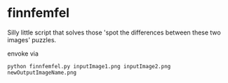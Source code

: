 # finnfemfel
Silly little script that solves those 'spot the differences between these two images' puzzles.

envoke via
```
python finnfemfel.py inputImage1.png inputImage2.png newOutputImageName.png
```
